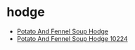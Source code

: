 # hodge

 * [Potato And Fennel Soup Hodge](../../index/p/potato-and-fennel-soup-hodge-10224.json)
 * [Potato And Fennel Soup Hodge 10224](../../index/p/potato-and-fennel-soup-hodge-10224.json)
